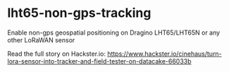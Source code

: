 # lht65-non-gps-tracking
Enable non-gps geospatial positioning on Dragino LHT65/LHT65N or any other LoRaWAN sensor

Read the full story on Hackster.io: https://www.hackster.io/cinehaus/turn-lora-sensor-into-tracker-and-field-tester-on-datacake-66033b
